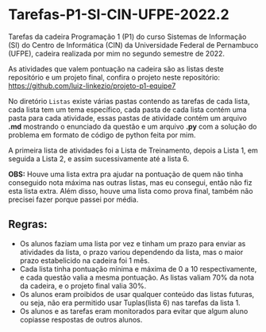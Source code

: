 # Tarefas-P1-SI-CIN-UFPE-2022.2

Tarefas da cadeira Programação 1 (P1) do curso Sistemas de Informação (SI) do Centro de Informática (CIN) da Universidade Federal de Pernambuco (UFPE), cadeira realizada por mim no segundo semestre de 2022. 

As atividades que valem pontuação na cadeira são as listas deste repositório e um projeto final, confira o projeto neste repositório: https://github.com/luiz-linkezio/projeto-p1-equipe7

No diretório `Listas` existe várias pastas contendo as tarefas de cada lista, cada lista tem um tema específico, cada pasta de cada lista contém uma pasta para cada atividade, essas pastas de atividade contém um arquivo **.md** mostrando o enunciado da questão e um arquivo **.py** com a solução do problema em formato de código de python feita por mim.

A primeira lista de atividades foi a Lista de Treinamento, depois a Lista 1, em seguida a Lista 2, e assim sucessivamente até a lista 6.

**OBS:** Houve uma lista extra pra ajudar na pontuação de quem não tinha conseguido nota máxima nas outras listas, mas eu consegui, então não fiz esta lista extra. Além disso, houve uma lista como prova final, também não precisei fazer porque passei por média.

<!-- Foto da nota -->

## Regras:

- Os alunos faziam uma lista por vez e tinham um prazo para enviar as atividades da lista, o prazo variou dependendo da lista, mas o maior prazo estabelicido na cadeira foi 1 mês.
- Cada lista tinha pontuação mínima e máxima de 0 a 10 respectivamente, e cada questão valia a mesma pontuação. As listas valiam 70% da nota da cadeira, e o projeto final valia 30%.
- Os alunos eram proibidos de usar qualquer conteúdo das listas futuras, ou seja, não era permitido usar Tuplas(lista 6) nas tarefas da lista 1.
- Os alunos e as tarefas eram monitorados para evitar que algum aluno copiasse respostas de outros alunos.
